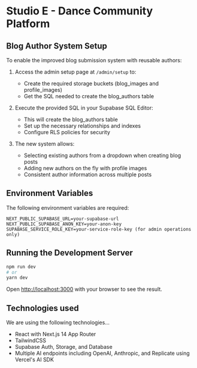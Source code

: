# Studio E - Dance Community Platform

## Blog Author System Setup

To enable the improved blog submission system with reusable authors:

1. Access the admin setup page at `/admin/setup` to:
   - Create the required storage buckets (blog_images and profile_images)
   - Get the SQL needed to create the blog_authors table

2. Execute the provided SQL in your Supabase SQL Editor:
   - This will create the blog_authors table
   - Set up the necessary relationships and indexes
   - Configure RLS policies for security

3. The new system allows:
   - Selecting existing authors from a dropdown when creating blog posts
   - Adding new authors on the fly with profile images
   - Consistent author information across multiple posts

## Environment Variables

The following environment variables are required:

```
NEXT_PUBLIC_SUPABASE_URL=your-supabase-url
NEXT_PUBLIC_SUPABASE_ANON_KEY=your-anon-key
SUPABASE_SERVICE_ROLE_KEY=your-service-role-key (for admin operations only)
```

## Running the Development Server

```bash
npm run dev
# or
yarn dev
```

Open [http://localhost:3000](http://localhost:3000) with your browser to see the result.

## Technologies used
We are using the following technologies...
- React with Next.js 14 App Router
- TailwindCSS
- Supabase Auth, Storage, and Database
- Multiple AI endpoints including OpenAI, Anthropic, and Replicate using Vercel's AI SDK

